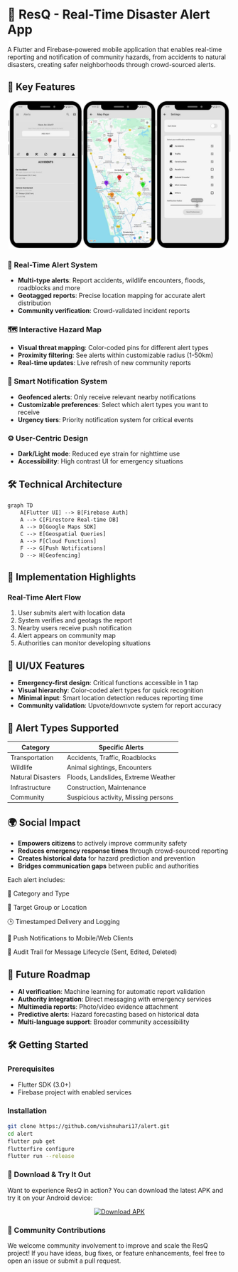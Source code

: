 # 🚨 ResQ - Real-Time Disaster Alert App

A Flutter and Firebase-powered mobile application that enables real-time reporting and notification of community hazards, from accidents to natural disasters, creating safer neighborhoods through crowd-sourced alerts.

## 🌟 Key Features
<p align="center">
  <img src="assets/car1.png" width="500" />
</p>

### 🚨 Real-Time Alert System
- **Multi-type alerts**: Report accidents, wildlife encounters, floods, roadblocks and more
- **Geotagged reports**: Precise location mapping for accurate alert distribution
- **Community verification**: Crowd-validated incident reports


### 🗺️ Interactive Hazard Map
- **Visual threat mapping**: Color-coded pins for different alert types
- **Proximity filtering**: See alerts within customizable radius (1-50km)
- **Real-time updates**: Live refresh of new community reports


### 🔔 Smart Notification System
- **Geofenced alerts**: Only receive relevant nearby notifications
- **Customizable preferences**: Select which alert types you want to receive
- **Urgency tiers**: Priority notification system for critical events


### ⚙️ User-Centric Design
- **Dark/Light mode**: Reduced eye strain for nighttime use
- **Accessibility**: High contrast UI for emergency situations


## 🛠️ Technical Architecture

```mermaid
graph TD
    A[Flutter UI] --> B[Firebase Auth]
    A --> C[Firestore Real-time DB]
    A --> D[Google Maps SDK]
    C --> E[Geospatial Queries]
    A --> F[Cloud Functions]
    F --> G[Push Notifications]
    D --> H[Geofencing]
```

## 🚀 Implementation Highlights

### Real-Time Alert Flow
1. User submits alert with location data
2. System verifies and geotags the report
3. Nearby users receive push notification
4. Alert appears on community map
5. Authorities can monitor developing situations

## 📱 UI/UX Features

- **Emergency-first design**: Critical functions accessible in 1 tap
- **Visual hierarchy**: Color-coded alert types for quick recognition
- **Minimal input**: Smart location detection reduces reporting time
- **Community validation**: Upvote/downvote system for report accuracy

## 🚨 Alert Types Supported

| Category          | Specific Alerts                     |
|-------------------|-------------------------------------|
| Transportation    | Accidents, Traffic, Roadblocks     |
| Wildlife          | Animal sightings, Encounters       |
| Natural Disasters | Floods, Landslides, Extreme Weather|
| Infrastructure    | Construction, Maintenance           |
| Community         | Suspicious activity, Missing persons|


## 🌍 Social Impact

- **Empowers citizens** to actively improve community safety
- **Reduces emergency response times** through crowd-sourced reporting
- **Creates historical data** for hazard prediction and prevention
- **Bridges communication gaps** between public and authorities


Each alert includes:

🔖 Category and Type

📍 Target Group or Location

🕒 Timestamped Delivery and Logging

🔔 Push Notifications to Mobile/Web Clients

📝 Audit Trail for Message Lifecycle (Sent, Edited, Deleted)


## 📅 Future Roadmap

- **AI verification**: Machine learning for automatic report validation
- **Authority integration**: Direct messaging with emergency services
- **Multimedia reports**: Photo/video evidence attachment
- **Predictive alerts**: Hazard forecasting based on historical data
- **Multi-language support**: Broader community accessibility

## 🛠️ Getting Started

### Prerequisites
- Flutter SDK (3.0+)
- Firebase project with enabled services

### Installation
```bash
git clone https://github.com/vishnuhari17/alert.git
cd alert
flutter pub get
flutterfire configure
flutter run --release
```

### 📲 Download & Try It Out

Want to experience ResQ in action?
You can download the latest APK and try it on your Android device:

<p align="center"> <a href="https://github.com/SandraMariyaGeorge/citizenAlertApp/releases/download/v3/app-release.apk"> <img src="https://img.shields.io/badge/Download%20APK-ResQ-blue?style=for-the-badge&logo=android" alt="Download APK"/> </a> </p>

### 🤝 Community Contributions
We welcome community involvement to improve and scale the ResQ project!
If you have ideas, bug fixes, or feature enhancements, feel free to open an issue or submit a pull request.
